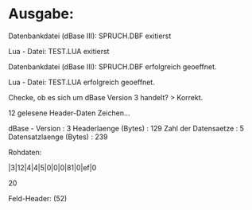 # Ausgabe:

Datenbankdatei (dBase III): SPRUCH.DBF exitierst

Lua - Datei: TEST.LUA exitierst

Datenbankdatei (dBase III): SPRUCH.DBF erfolgreich geoeffnet.

Lua - Datei: TEST.LUA erfolgreich geoeffnet.


Checke, ob es sich um dBase Version 3 handelt? > Korrekt.

12 gelesene Header-Daten Zeichen...

dBase - Version         :        3
Headerlaenge (Bytes)    :        129
Zahl der Datensaetze    :        5
Datensatzlaenge (Bytes) :        239


Rohdaten:

|3|12|4|4|5|0|0|0|81|0|ef|0


20

Feld-Header: (52)
